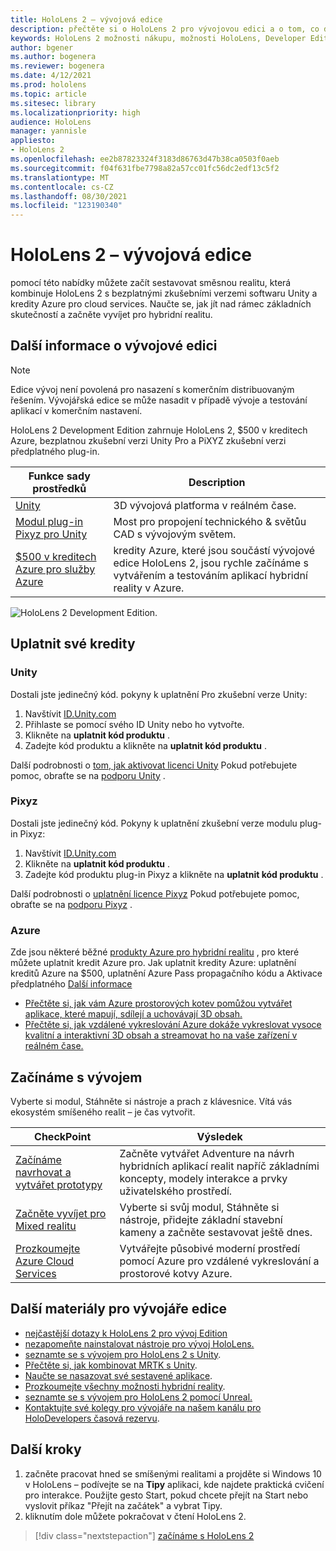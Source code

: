 ```yaml
---
title: HoloLens 2 – vývojová edice
description: přečtěte si o HoloLens 2 pro vývojovou edici a o tom, co dělat, když máte jednu ze svých potřeb.
keywords: HoloLens 2 možnosti nákupu, možnosti HoloLens, Developer Edition
author: bgener
ms.author: bogenera
ms.reviewer: bogenera
ms.date: 4/12/2021
ms.prod: hololens
ms.topic: article
ms.sitesec: library
ms.localizationpriority: high
audience: HoloLens
manager: yannisle
appliesto:
- HoloLens 2
ms.openlocfilehash: ee2b87823324f3183d86763d47b38ca0503f0aeb
ms.sourcegitcommit: f04f631fbe7798a82a57cc01fc56dc2edf13c5f2
ms.translationtype: MT
ms.contentlocale: cs-CZ
ms.lasthandoff: 08/30/2021
ms.locfileid: "123190340"
---
```

# <a name="hololens-2-development-edition"></a>HoloLens 2 – vývojová edice

pomocí této nabídky můžete začít sestavovat směsnou realitu, která kombinuje HoloLens 2 s bezplatnými zkušebními verzemi softwaru Unity a kredity Azure pro cloud services. Naučte se, jak jít nad rámec základních skutečností a začněte vyvíjet pro hybridní realitu.

## <a name="learn-about-the-development-edition"></a>Další informace o vývojové edici

> [!NOTE]
> Edice vývoj není povolená pro nasazení s komerčním distribuovaným řešením. Vývojářská edice se může nasadit v případě vývoje a testování aplikací v komerčním nastavení.  

HoloLens 2 Development Edition zahrnuje HoloLens 2, $500 v kreditech Azure, bezplatnou zkušební verzi Unity Pro a PiXYZ zkušební verzi předplatného plug-in.

| Funkce sady prostředků | Description |
|---|---|
|  [Unity](https://unity.com/) | 3D vývojová platforma v reálném čase.   |
|  [Modul plug-in Pixyz pro Unity](https://www.pixyz-software.com/plugin/) | Most pro propojení technického &amp; světůu CAD s vývojovým světem.   |
| [$500 v kreditech Azure pro služby Azure](https://azure.microsoft.com/resources/) | kredity Azure, které jsou součástí vývojové edice HoloLens 2, jsou rychle začínáme s vytvářením a testováním aplikací hybridní reality v Azure. |

![HoloLens 2 Development Edition.](./images/hololens-2-dev-ed.png)

## <a name="redeem-your-credits"></a>Uplatnit své kredity

### <a name="unity"></a>Unity
Dostali jste jedinečný kód. pokyny k uplatnění Pro zkušební verze Unity:
1. Navštívit [ID.Unity.com](http://id.unity.com/)
1. Přihlaste se pomocí svého ID Unity nebo ho vytvořte.
1. Klikněte na **uplatnit kód produktu** .
1. Zadejte kód produktu a klikněte na **uplatnit kód produktu** .

Další podrobnosti o [tom, jak aktivovat licenci Unity](https://support.unity3d.com/hc/articles/211438683-How-do-I-activate-my-license-) Pokud potřebujete pomoc, obraťte se na [podporu Unity](https://support.unity3d.com/hc) .  

### <a name="pixyz"></a>Pixyz
Dostali jste jedinečný kód. Pokyny k uplatnění zkušební verze modulu plug-in Pixyz:
1. Navštívit [ID.Unity.com](http://id.unity.com/)
1. Klikněte na **uplatnit kód produktu** .
1. Zadejte kód produktu plug-in Pixyz a klikněte na **uplatnit kód produktu** .

Další podrobnosti o [uplatnění licence Pixyz](https://www.pixyz-software.com/documentations/html/2020.1/review/TrialLicense.html) Pokud potřebujete pomoc, obraťte se na [podporu Pixyz](https://www.pixyz-software.com/support/) .

### <a name="azure"></a>Azure
Zde jsou některé běžné [produkty Azure pro hybridní realitu](https://azure.microsoft.com/topic/mixed-reality/) , pro které můžete uplatnit kredit Azure pro.
Jak uplatnit kredity Azure: uplatnění kreditů Azure na $500, uplatnění Azure Pass propagačního kódu a Aktivace předplatného [Další informace](hololens2-development-edition-faq.yml#how-can-i-redeem-my--500-azure-credit-)

- [Přečtěte si, jak vám Azure prostorových kotev pomůžou vytvářet aplikace, které mapují, sdílejí a uchovávají 3D obsah.](https://azure.microsoft.com/services/spatial-anchors/)
- [Přečtěte si, jak vzdálené vykreslování Azure dokáže vykreslovat vysoce kvalitní a interaktivní 3D obsah a streamovat ho na vaše zařízení v reálném čase.](https://azure.microsoft.com/services/remote-rendering/)

## <a name="get-started-developing"></a>Začínáme s vývojem

Vyberte si modul, Stáhněte si nástroje a prach z klávesnice. Vítá vás ekosystém smíšeného realit – je čas vytvořit.

|     CheckPoint                              |     Výsledek                                                                                                                    |
|---------------------------------------------|---------------------------------------------------------------------------------------------------------------------------------|
|     [Začínáme navrhovat a vytvářet prototypy](/windows/mixed-reality/design/design)         |     Začněte vytvářet Adventure na návrh hybridních aplikací realit napříč základními koncepty, modely interakce a prvky uživatelského prostředí.     |
|     [Začněte vyvíjet pro Mixed realitu](/windows/mixed-reality/develop/development?tabs=unity)    |     Vyberte si svůj modul, Stáhněte si nástroje, přidejte základní stavební kameny a začněte sestavovat ještě dnes.                                  |
|     [Prozkoumejte Azure Cloud Services](/windows/mixed-reality/develop/mixed-reality-cloud-services)            |     Vytvářejte působivé moderní prostředí pomocí Azure pro vzdálené vykreslování a prostorové kotvy Azure.                                 |

## <a name="developer-edition-additional-resources"></a>Další materiály pro vývojáře edice

- [nejčastější dotazy k HoloLens 2 pro vývoj Edition](hololens2-development-edition-faq.yml)
- [nezapomeňte nainstalovat nástroje pro vývoj HoloLens.](/windows/mixed-reality/develop/install-the-tools?tabs=unity)
- [seznamte se s vývojem pro HoloLens 2 s Unity](/windows/mixed-reality/develop/unity/unity-development-overview?tabs=mrtk%2Carr%2Chl2).
- [Přečtěte si, jak kombinovat MRTK s Unity](/windows/mixed-reality/develop/unity/mrtk-getting-started).
- [Naučte se nasazovat své sestavené aplikace](app-deploy-overview.md).
- [Prozkoumejte všechny možnosti hybridní reality](/windows/mixed-reality/).
- [seznamte se s vývojem pro HoloLens 2 pomocí Unreal.](/windows/mixed-reality/develop/unreal/unreal-development-overview?tabs=mrtk%2Casa)
- [Kontaktujte své kolegy pro vývojáře na našem kanálu pro HoloDevelopers časová rezervu](https://holodevelopersslack.azurewebsites.net/).

## <a name="next-steps"></a>Další kroky

1. začněte pracovat hned se smíšenými realitami a projděte si Windows 10 v HoloLens – podívejte se na **Tipy** aplikaci, kde najdete praktická cvičení pro interakce. Použijte gesto Start, pokud chcete přejít na Start nebo vyslovit příkaz "Přejít na začátek" a vybrat Tipy.
1. kliknutím dole můžete pokračovat v čtení HoloLens 2.

> [!div class="nextstepaction"]
> [začínáme s HoloLens 2](hololens2-basic-usage.md)
